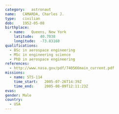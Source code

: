 ```yaml
---
category:	astronaut
name:	CAMARDA, Charles J.
type:	civilian
dob:	1952-05-08
birthplace:
  - name:	Queens, New York
    latitude:	40.7038
    longitude:	-73.83168
qualifications:
  - BSc in aerospace engineering
  - MSc in engineering science
  - PhD in aerospace engineering
references:
  - http://www.nasa.gov/pdf/740566main_current.pdf
missions:
  - name: STS-114
    time_start:   2005-07-26T14:39Z
    time_end:     2005-08-09T12:11:23Z
evas:
gender:	Male
country:
  - USA
---
```


